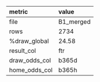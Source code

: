| metric        | value     |
|:--------------|:----------|
| file          | B1_merged |
| rows          | 2734      |
| %draw_global  | 24.58     |
| result_col    | ftr       |
| draw_odds_col | b365d     |
| home_odds_col | b365h     |
